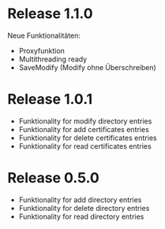 # Release 1.1.0
Neue Funktionalitäten: 
- Proxyfunktion
- Multithreading ready
- SaveModify (Modify ohne Überschreiben)

# Release 1.0.1
- Funktionality for modify directory entries
 - Funktionality for add certificates entries
 - Funktionality for delete certificates entries
 - Funktionality for read certificates entries


# Release 0.5.0
- Funktionality for add directory entries
 - Funktionality for delete directory entries
 - Funktionality for read directory entries


